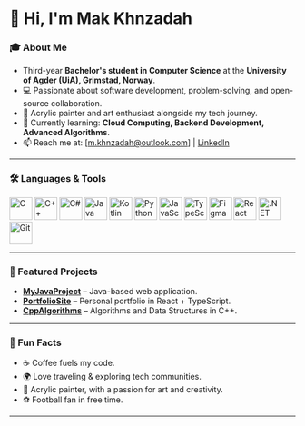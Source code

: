 # 👋 Hi, I'm Mak Khnzadah 

### 🎓 About Me
- Third-year **Bachelor's student in Computer Science** at the **University of Agder (UiA), Grimstad, Norway**.  
- 💻 Passionate about software development, problem-solving, and open-source collaboration.  
- 🎨 Acrylic painter and art enthusiast alongside my tech journey.  
- 🌱 Currently learning: **Cloud Computing, Backend Development, Advanced Algorithms**.  
- 📫 Reach me at: [m.khnzadah@outlook.com] | [LinkedIn]([www.linkedin.com/in/mak-khnzadah-667a7072](https://www.linkedin.com/in/mak-khnzadah-667a7072/))  

---

### 🛠️ Languages & Tools
<p align="left">
  <img src="https://cdn.jsdelivr.net/gh/devicons/devicon/icons/c/c-original.svg" alt="C" width="40" height="40"/>
  <img src="https://cdn.jsdelivr.net/gh/devicons/devicon/icons/cplusplus/cplusplus-original.svg" alt="C++" width="40" height="40"/>
  <img src="https://cdn.jsdelivr.net/gh/devicons/devicon/icons/csharp/csharp-original.svg" alt="C#" width="40" height="40"/>
  <img src="https://cdn.jsdelivr.net/gh/devicons/devicon/icons/java/java-original.svg" alt="Java" width="40" height="40"/>
  <img src="https://cdn.jsdelivr.net/gh/devicons/devicon/icons/kotlin/kotlin-original.svg" alt="Kotlin" width="40" height="40"/>
  <img src="https://cdn.jsdelivr.net/gh/devicons/devicon/icons/python/python-original.svg" alt="Python" width="40" height="40"/>
  <img src="https://cdn.jsdelivr.net/gh/devicons/devicon/icons/javascript/javascript-original.svg" alt="JavaScript" width="40" height="40"/>
  <img src="https://cdn.jsdelivr.net/gh/devicons/devicon/icons/typescript/typescript-original.svg" alt="TypeScript" width="40" height="40"/>
  <img src="https://cdn.jsdelivr.net/gh/devicons/devicon/icons/figma/figma-original.svg" alt="Figma" width="40" height="40"/>
  <img src="https://cdn.jsdelivr.net/gh/devicons/devicon/icons/react/react-original.svg" alt="React" width="40" height="40"/>
  <img src="https://cdn.jsdelivr.net/gh/devicons/devicon/icons/dotnetcore/dotnetcore-original.svg" alt=".NET Core" width="40" height="40"/>
  <img src="https://cdn.jsdelivr.net/gh/devicons/devicon/icons/git/git-original.svg" alt="Git" width="40" height="40"/>
</p>

---

### 🚀 Featured Projects
- [**MyJavaProject**](https://github.com/MakKhnzadah/MyJavaProject) – Java-based web application.  
- [**PortfolioSite**](https://github.com/MakKhnzadah/PortfolioSite) – Personal portfolio in React + TypeScript.  
- [**CppAlgorithms**](https://github.com/MakKhnzadah/CppAlgorithms) – Algorithms and Data Structures in C++.  

---

### 🌟 Fun Facts
- ☕ Coffee fuels my code.  
- 🌍 Love traveling & exploring tech communities.  
- 🎨 Acrylic painter, with a passion for art and creativity.  
- ⚽ Football fan in free time.  

---

